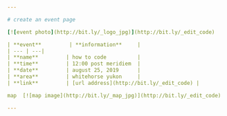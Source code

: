 ```yaml
---

# create an event page 

[![event photo](http://bit.ly/_logo_jpg)](http://bit.ly/_edit_code)

| **event**         | **information**     |
| --- | ---| 
| **name**         | how to code          | 
| **time**         | 12:00 post meridiem  | 
| **date**         | august 25, 2019      |
| **area**         | whitehorse yukon     | 
| **link**         | [url address](http://bit.ly/_edit_code) |

map  [![map image](http://bit.ly/_map_jpg)](http://bit.ly/_edit_code) 

---
```

